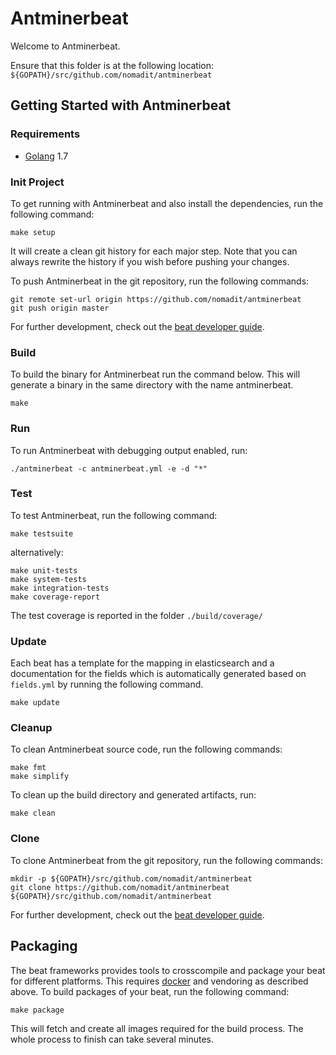 # Antminerbeat

Welcome to Antminerbeat.

Ensure that this folder is at the following location:
`${GOPATH}/src/github.com/nomadit/antminerbeat`

## Getting Started with Antminerbeat

### Requirements

* [Golang](https://golang.org/dl/) 1.7

### Init Project
To get running with Antminerbeat and also install the
dependencies, run the following command:

```
make setup
```

It will create a clean git history for each major step. Note that you can always rewrite the history if you wish before pushing your changes.

To push Antminerbeat in the git repository, run the following commands:

```
git remote set-url origin https://github.com/nomadit/antminerbeat
git push origin master
```

For further development, check out the [beat developer guide](https://www.elastic.co/guide/en/beats/libbeat/current/new-beat.html).

### Build

To build the binary for Antminerbeat run the command below. This will generate a binary
in the same directory with the name antminerbeat.

```
make
```


### Run

To run Antminerbeat with debugging output enabled, run:

```
./antminerbeat -c antminerbeat.yml -e -d "*"
```


### Test

To test Antminerbeat, run the following command:

```
make testsuite
```

alternatively:
```
make unit-tests
make system-tests
make integration-tests
make coverage-report
```

The test coverage is reported in the folder `./build/coverage/`

### Update

Each beat has a template for the mapping in elasticsearch and a documentation for the fields
which is automatically generated based on `fields.yml` by running the following command.

```
make update
```


### Cleanup

To clean  Antminerbeat source code, run the following commands:

```
make fmt
make simplify
```

To clean up the build directory and generated artifacts, run:

```
make clean
```


### Clone

To clone Antminerbeat from the git repository, run the following commands:

```
mkdir -p ${GOPATH}/src/github.com/nomadit/antminerbeat
git clone https://github.com/nomadit/antminerbeat ${GOPATH}/src/github.com/nomadit/antminerbeat
```


For further development, check out the [beat developer guide](https://www.elastic.co/guide/en/beats/libbeat/current/new-beat.html).


## Packaging

The beat frameworks provides tools to crosscompile and package your beat for different platforms. This requires [docker](https://www.docker.com/) and vendoring as described above. To build packages of your beat, run the following command:

```
make package
```

This will fetch and create all images required for the build process. The whole process to finish can take several minutes.
